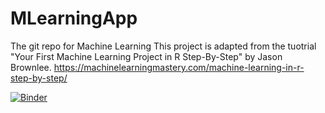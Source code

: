 # MLearningApp
The git repo for Machine Learning
This project is adapted from the tuotrial "Your First Machine Learning Project in R Step-By-Step" by Jason Brownlee.
https://machinelearningmastery.com/machine-learning-in-r-step-by-step/

[![Binder](https://mybinder.org/badge_logo.svg)](https://mybinder.org/v2/gh/villarreald/MLearningApp.git/HEAD)
